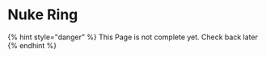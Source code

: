 # Nuke Ring

{% hint style="danger" %}
This Page is not complete yet. Check back later
{% endhint %}

